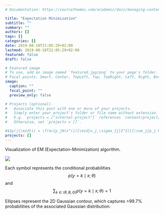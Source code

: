 ```yaml
---
# Documentation: https://sourcethemes.com/academic/docs/managing-content/

title: "Expectation Minimization"
subtitle: ""
summary: ""
authors: []
tags: []
categories: []
date: 2019-08-18T21:05:29+02:00
lastmod: 2019-08-18T21:05:29+02:00
featured: false
draft: false

# Featured image
# To use, add an image named `featured.jpg/png` to your page's folder.
# Focal points: Smart, Center, TopLeft, Top, TopRight, Left, Right, BottomLeft, Bottom, BottomRight.
image:
  caption: ""
  focal_point: ""
  preview_only: false

# Projects (optional).
#   Associate this post with one or more of your projects.
#   Simply enter your project's folder or file name without extension.
#   E.g. `projects = ["internal-project"]` references `content/project/deep-learning/index.md`.
#   Otherwise, set `projects = []`.

#$$p(j{\mid}i) = \frac{p_jN(x^(i){\mid}u_j,\sigma_{j}I^2)}{\sum_j{p_j N(x^(i){\mid}u_j,\sigma_{j}I^2)}}$$
projects: []
---
```

Visualization of EM (Expectation-Minimization) algorithm.

![](giphy.gif)

<!--naive version
E-step:

get the conditional probability 

$$ \frac{p_{j}\mathcal{N}(x^{(i)}{\mid}\mu_j,\sigma_jI^2)}{\sum_jp_j\mathcal{N}(x^{(i)}{\mid}\mu_j,\sigma_jI^2)} $$

assign the class, and $\delta(j{\mid}i)=1$ indicate the test point $x^{(i)}$ was assigned to the class $j$.

calculate the log-likelihood

$$\sum_j\sum_i\delta(j{\mid}i)*\mathrm{log}(p_j\mathcal{N}(x^{(i)}{\mid}\mu_j,\sigma_jI^2))$$

update $p_j$, $\mu_j$, and $\sigma_j$

$$\hat{n}_j = \sum_i\delta(j{\mid}i)$$ 
$$\hat{p}_j = \frac{\hat{n}_j}{n}$$ 
$$\hat{\mu}_j = \frac{1}{\hat{n}_j}\sum_i\delta(j{\mid}i)x^{(i)}$$ 
$$\hat{\sigma}^2_j = \frac{1}{\hat{n}_jd}\sum_i\delta(j{\mid}i){\Vert}x^{(i)}-\mu_j{\Vert}^2$$
-->

Each symbol represents the conditional probabilities $$p(y=k{\mid}x; \theta)$$
and $$\sum_{k\in(R, B, G)}{p(y=k{\mid}x; \theta)}=1$$

Ellipses represent the 2D Gaussian contour, which captures >99.7% probabilities of the associated Gaussian distribution.